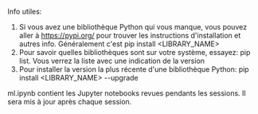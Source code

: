 Info utiles:
1) Si vous avez une bibliothèque Python qui vous manque, vous pouvez aller à https://pypi.org/ pour trouver les instructions d'installation et autres info. Généralement c'est pip install <LIBRARY_NAME>
2) Pour savoir quelles bibliothèques sont sur votre système, essayez: pip list. Vous verrez la liste avec une indication de la version
3) Pour installer la version la plus récente d'une bibliothèque Python: pip install <LIBRARY_NAME> --upgrade 

ml.ipynb contient les Jupyter notebooks revues pendants les sessions. Il sera mis à jour après chaque session.
